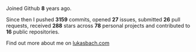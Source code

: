 Joined Github **8** years ago.

Since then I pushed **3159** commits, opened **27** issues, submitted **26** pull requests, received **288** stars across **78** personal projects and contributed to **16** public repositories.

Find out more about me on [lukasbach.com](https://lukasbach.com)
